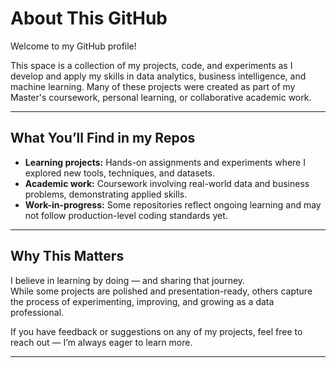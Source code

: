 # About This GitHub

Welcome to my GitHub profile!  

This space is a collection of my projects, code, and experiments as I develop and apply my skills in data analytics, business intelligence, and machine learning. Many of these projects were created as part of my Master's coursework, personal learning, or collaborative academic work.

---

## What You’ll Find in my Repos

- **Learning projects:** Hands-on assignments and experiments where I explored new tools, techniques, and datasets.
- **Academic work:** Coursework involving real-world data and business problems, demonstrating applied skills.
- **Work-in-progress:** Some repositories reflect ongoing learning and may not follow production-level coding standards yet.

---

## Why This Matters

I believe in learning by doing — and sharing that journey.  
While some projects are polished and presentation-ready, others capture the process of experimenting, improving, and growing as a data professional.

If you have feedback or suggestions on any of my projects, feel free to reach out — I’m always eager to learn more.

---

